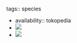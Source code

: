 tags:: species

- availability:: tokopedia
- ![](https://peach-geographical-bat-397.mypinata.cloud/ipfs/QmaCBvfyBzM2QtnES87M2kTov7MhvHL4vbc1sBxbDShfPT)
- ![](https://peach-geographical-bat-397.mypinata.cloud/ipfs/QmZuR7KLswHx66EyPRrbhQ1StPT7dXYqL9rAY5st9WTm8i)